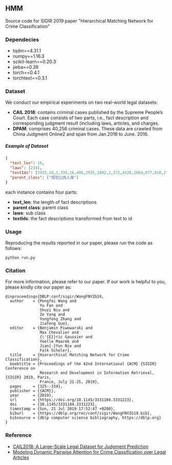 ## HMM
Source code for SIGIR 2019 paper "Hierarchical Matching Network for Crime Classification"

### Dependecies
* tqdm==4.31.1
* numpy==1.16.3
* scikit-learn==0.20.3
* jieba==0.39
* torch==0.4.1
* torchtext==0.3.1

### Dataset
We conduct our empirical experiments on two real-world legal datasets:
* **CAIL 2018**: contains criminal cases published by the Supreme People’s Court. Each case consists of two parts, i.e., fact description and corresponding judgment result (including laws, articles, and charges.
* **DPAM**: comprises 40,256 criminal cases. These data are crawled from China Judgment Online2 and span from Jan.2016 to June. 2016.

<!-- (https://arxiv.org/pdf/1807.02478.pdf) -->
<!-- (https://drive.google.com/open?id=1TCcTzte2cQ2wxWw-kXsZdUApCsNejdn8) -->

##### Example of Dataset
```json
{
  "text_len": 16,
  "laws": [234],
  "textIds": [2935,10,3,330,16,406,2935,1802,2,272,4328,1064,877,818,272,5455],
  "parent_class": ["侵犯公民人身"]
}
```

each instance contains four parts:
* **text_len**: the length of fact descriptions
* **parent class**: parent class
* **laws**: sub class
* **textIds**: the fact descriptions transformed from text to id

### Usage
Reproducing the results reported in our paper, please run the code as follows:
```
python run.py
```

### Citation
For more information, please refer to our paper. If our work is helpful to you, please kindly cite our paper as:
```
@inproceedings{DBLP:conf/sigir/WangFNYZG19,
  author    = {Pengfei Wang and
               Yu Fan and
               Shuzi Niu and
               Ze Yang and
               Yongfeng Zhang and
               Jiafeng Guo},
  editor    = {Benjamin Piwowarski and
               Max Chevalier and
               {\'{E}}ric Gaussier and
               Yoelle Maarek and
               Jian{-}Yun Nie and
               Falk Scholer},
  title     = {Hierarchical Matching Network for Crime Classification},
  booktitle = {Proceedings of the 42nd International {ACM} {SIGIR} Conference on
               Research and Development in Information Retrieval, {SIGIR} 2019, Paris,
               France, July 21-25, 2019},
  pages     = {325--334},
  publisher = {{ACM}},
  year      = {2019},
  url       = {https://doi.org/10.1145/3331184.3331223},
  doi       = {10.1145/3331184.3331223},
  timestamp = {Sun, 21 Jul 2019 17:52:47 +0200},
  biburl    = {https://dblp.org/rec/conf/sigir/WangFNYZG19.bib},
  bibsource = {dblp computer science bibliography, https://dblp.org}
}  
```

### Reference
* [CAIL2018: A Large-Scale Legal Dataset for Judgment Prediction](https://arxiv.org/pdf/1807.02478.pdf)
* [Modeling Dynamic Pairwise Attention for Crime Classification over Legal Articles](https://dl.acm.org/ft_gateway.cfm?id=3210057&type=pdf)

